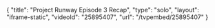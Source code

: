 {
    "title": "Project Runway Episode 3 Recap",
    "type": "solo",
    "layout": "iframe-static",
    "videoId": "25895407",
    "url": "\/tvpembed\/25895407"
}